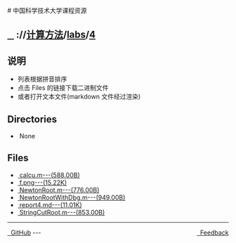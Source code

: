 
<head>
    <meta http-equiv="content-type" content="text/html; charset=utf-8">
    <link rel="stylesheet" href="https://use.fontawesome.com/releases/v5.8.1/css/all.css" integrity="sha384-50oBUHEmvpQ+1lW4y57PTFmhCaXp0ML5d60M1M7uH2+nqUivzIebhndOJK28anvf" crossorigin="anonymous">
    <title> 中国科学技术大学课程资源</title>
</head>
# 中国科学技术大学课程资源

<div>
  <h2>
    <a href="../index.html">&nbsp;&nbsp;<i class="fas fa-backward"></i>&nbsp;</a>
    :/<a href="../../../index.html"><i class="fas fa-home"></i></a>/<a href="../../index.html">计算方法</a>/<a href="../index.html">labs</a>/<a href="index.html">4</a>
  </h2>
</div>

## 说明
- 列表根据拼音排序
- 点击 Files 的链接下载二进制文件
- 或者打开文本文件(markdown 文件经过渲染)

<h2> Directories &nbsp; <a href="https://download-directory.github.io/?url=https://github.com/USTC-Resource/USTC-Course/tree/master/计算方法/labs/4" style="color:red;text-decoration:underline;" target="_black"><i class="fas fa-download"></i></a></h2>

<ul><li><i class="fas fa-meh"></i>&nbsp;None</li></ul>

## Files
<ul><li><a href="https://raw.githubusercontent.com/USTC-Resource/USTC-Course/master/计算方法/labs/4/calcu.m"><i class="fas fa-file-code"></i>&nbsp;calcu.m---(588.00B)</a></li>
<li><a href="https://raw.githubusercontent.com/USTC-Resource/USTC-Course/master/计算方法/labs/4/f.png"><i class="fas fa-file-image"></i>&nbsp;f.png---(15.22K)</a></li>
<li><a href="https://raw.githubusercontent.com/USTC-Resource/USTC-Course/master/计算方法/labs/4/NewtonRoot.m"><i class="fas fa-file-code"></i>&nbsp;NewtonRoot.m---(776.00B)</a></li>
<li><a href="https://raw.githubusercontent.com/USTC-Resource/USTC-Course/master/计算方法/labs/4/NewtonRootWithDbg.m"><i class="fas fa-file-code"></i>&nbsp;NewtonRootWithDbg.m---(949.00B)</a></li>
<li><a href="report4.html"><i class="fas fa-file-import"></i>&nbsp;report4.md---(11.01K)</a></li>
<li><a href="https://raw.githubusercontent.com/USTC-Resource/USTC-Course/master/计算方法/labs/4/StringCutRoot.m"><i class="fas fa-file-code"></i>&nbsp;StringCutRoot.m---(853.00B)</a></li></ul>

---
<div style="text-decration:underline;display:inline">
  <a href="https://github.com/USTC-Resource/USTC-Course.git" target="_blank" rel="external"><i class="fab fa-github"></i>&nbsp; GitHub</a>
  <a href="mailto:&#122;huheqin1@gmail.com?subject=反馈与建议" style="float:right" target="_blank" rel="external"><i class="fas fa-envelope"></i>&nbsp; Feedback</a>
</div>
---


